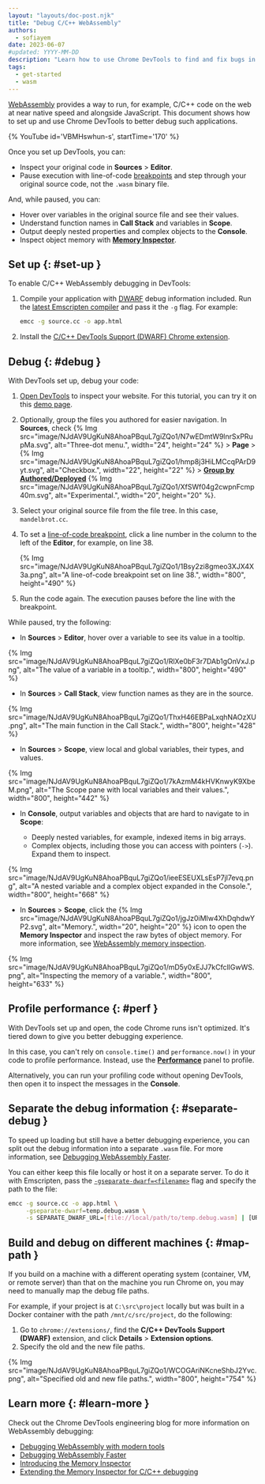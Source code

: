 ```yaml
---
layout: "layouts/doc-post.njk"
title: "Debug C/C++ WebAssembly"
authors:
  - sofiayem
date: 2023-06-07
#updated: YYYY-MM-DD
description: "Learn how to use Chrome DevTools to find and fix bugs in C/C++ WebAssembly."
tags:
  - get-started
  - wasm
---
```


[WebAssembly](https://developer.mozilla.org/docs/WebAssembly) provides a way to run, for example, C/C++ code on the web at near native speed and alongside JavaScript. This document shows how to set up and use Chrome DevTools to better debug such applications.

{% YouTube id='VBMHswhun-s', startTime='170' %}

Once you set up DevTools, you can:

- Inspect your original code in **Sources** > **Editor**.
- Pause execution with line-of-code [breakpoints](/docs/devtools/javascript/breakpoints/#loc) and step through your original source code, not the `.wasm` binary file.

And, while paused, you can:

- Hover over variables in the original source file and see their values.
- Understand function names in **Call Stack** and variables in **Scope**.
- Output deeply nested properties and complex objects to the **Console**.
- Inspect object memory with [**Memory Inspector**](/docs/devtools/memory-inspector/#wasm).

## Set up {: #set-up }

To enable C/C++ WebAssembly debugging in DevTools:

1. Compile your application with [DWARF](https://dwarfstd.org/) debug information included. Run the [latest Emscripten compiler](https://github.com/emscripten-core/emsdk#downloads--how-do-i-get-the-latest-emscripten-build) and pass it the `-g` flag. For example:

    ```bash
    emcc -g source.cc -o app.html
    ```
1. Install the [C/C++ DevTools Support (DWARF) Chrome extension](https://goo.gle/wasm-debugging-extension).

## Debug {: #debug }

With DevTools set up, debug your code:

1. [Open DevTools](/docs/devtools/open/) to inspect your website. For this tutorial, you can try it on this [demo page](https://emscripten-dbg-stories.netlify.app/mandelbrot.html).
1. Optionally, group the files you authored for easier navigation. In **Sources**, check {% Img src="image/NJdAV9UgKuN8AhoaPBquL7giZQo1/N7wEDmtW9lnrSxPRupMa.svg", alt="Three-dot menu.", width="24", height="24" %} > **Page** > {% Img src="image/NJdAV9UgKuN8AhoaPBquL7giZQo1/hmp8j3HiLMCcqPArD9yt.svg", alt="Checkbox.", width="22", height="22" %} > [**Group by Authored/Deployed**](/docs/devtools/javascript/reference/#group-authored-and-deployed) {% Img src="image/NJdAV9UgKuN8AhoaPBquL7giZQo1/XfSWf04g2cwpnFcmp40m.svg", alt="Experimental.", width="20", height="20" %}.
1. Select your original source file from the file tree. In this case, `mandelbrot.cc`.
1. To set a [line-of-code breakpoint](/docs/devtools/javascript/breakpoints/#loc), click a line number in the column to the left of the **Editor**, for example, on line 38.

   {% Img src="image/NJdAV9UgKuN8AhoaPBquL7giZQo1/1Bsy2zi8gmeo3XJX4X3a.png", alt="A line-of-code breakpoint set on line 38.", width="800", height="490" %}

1. Run the code again. The execution pauses before the line with the breakpoint.

While paused, try the following:

- In **Sources** > **Editor**, hover over a variable to see its value in a tooltip.

{% Img src="image/NJdAV9UgKuN8AhoaPBquL7giZQo1/RlXe0bF3r7DAb1gOnVxJ.png", alt="The value of a variable in a tooltip.", width="800", height="490" %}

- In **Sources** > **Call Stack**, view function names as they are in the source.

{% Img src="image/NJdAV9UgKuN8AhoaPBquL7giZQo1/ThxH46EBPaLxqhNAOzXU.png", alt="The main function in the Call Stack.", width="800", height="428" %}

- In **Sources** > **Scope**, view local and global variables, their types, and values.

{% Img src="image/NJdAV9UgKuN8AhoaPBquL7giZQo1/7kAzmM4kHVKnwyK9XbeM.png", alt="The Scope pane with local variables and their values.", width="800", height="442" %}

- In **Console**, output variables and objects that are hard to navigate to in **Scope**:

  - Deeply nested variables, for example, indexed items in big arrays.
  - Complex objects, including those you can access with pointers (`->`). Expand them to inspect.

{% Img src="image/NJdAV9UgKuN8AhoaPBquL7giZQo1/ieeESEUXLsEsP7jl7evq.png", alt="A nested variable and a complex object expanded in the Console.", width="800", height="668" %}

- In **Sources** > **Scope**, click the {% Img src="image/NJdAV9UgKuN8AhoaPBquL7giZQo1/jgJz0iMIw4XhDqhdwYP2.svg", alt="Memory.", width="20", height="20" %} icon to open the **Memory Inspector** and inspect the raw bytes of object memory. For more information, see [WebAssembly memory inspection](/docs/devtools/memory-inspector/#wasm).

{% Img src="image/NJdAV9UgKuN8AhoaPBquL7giZQo1/mD5y0xEJJ7kCfclIGwWS.png", alt="Inspecting the memory of a variable.", width="800", height="633" %}

## Profile performance {: #perf }

With DevTools set up and open, the code Chrome runs isn't optimized. It's tiered down to give you better debugging experience.

In this case, you can't rely on `console.time()` and `performance.now()`  in your code to profile performance. Instead, use the [**Performance**](/docs/devtools/performance/reference/#record) panel to profile.

Alternatively, you can run your profiling code without opening DevTools, then open it to inspect the messages in the **Console**.

## Separate the debug information {: #separate-debug }

To speed up loading but still have a better debugging experience, you can split out the debug information into a separate `.wasm` file. For more information, see [Debugging WebAssembly Faster](/blog/faster-wasm-debugging/).

You can either keep this file locally or host it on a separate server. To do it with Emscripten, pass the [`-gseparate-dwarf=<filename>`](https://emscripten.org/docs/tools_reference/emcc.html#:~:text=%2Dgseparate%2Ddwarf%5B) flag and specify the path to the file:

```bash
emcc -g source.cc -o app.html \
     -gseparate-dwarf=temp.debug.wasm \
     -s SEPARATE_DWARF_URL=[file://local/path/to/temp.debug.wasm] | [URL]
```

## Build and debug on different machines {: #map-path }

If you build on a machine with a different operating system (container, VM, or remote server) than that on the machine you run Chrome on, you may need to manually map the debug file paths.

For example, if your project is at `C:\src\project` locally but was built in a Docker container with the path `/mnt/c/src/project`, do the following:

1. Go to `chrome://extensions/`, find the **C/C++ DevTools Support (DWARF)** extension, and click **Details** > **Extension options**.
1. Specify the old and the new file paths.

{% Img src="image/NJdAV9UgKuN8AhoaPBquL7giZQo1/WCOGAriNKcneShbJ2Yvc.png", alt="Specified old and new file paths.", width="800", height="754" %}

## Learn more {: #learn-more }

Check out the Chrome DevTools engineering blog for more information on WebAssembly debugging:

- [Debugging WebAssembly with modern tools](/blog/wasm-debugging-2020/)
- [Debugging WebAssembly Faster](/blog/faster-wasm-debugging/)
- [Introducing the Memory Inspector](/blog/memory-inspector/#introduction)
- [Extending the Memory Inspector for C/C++ debugging](/blog/memory-inspector-extended-cpp/)
